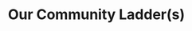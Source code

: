 ---
pid: LLL19
title: Our Community Ladder(s)
location_transcription: 
zipcode: '19103'
outside_phl: 
neighborhood: Rittenhouse Square,Avenue of The Arts,Logan Square,Fitler Square
age: '55'
age_range: 50-59
instagram: 
image_file_name: LLL_19.jpg
proposal_transcription: |-
  '- A huge ladder with a youth climbing
  - At the base, there are several people, of varying ages & of diverse backgrounds, supporting the ladder.

  Another option would be to have a # of ladders all intersecting and with diverse individuals (of color, ag
topic: Inclusivity,Unity,Uplifting,Youth
topic_summary: 0, 0, 0, 0
type: Sculpture Statue
keywords_other: Diversity, ladder, youth, community
credit: Nancy Astor Fox
image_labels: 
twitter: 
facebook: 
permalink: "/monuments/lll19/"
layout: item-page
---